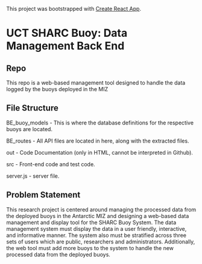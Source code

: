 This project was bootstrapped with [Create React App](https://github.com/facebook/create-react-app).

# UCT SHARC Buoy: Data Management Back End

## Repo

This repo is a web-based management tool designed to handle the data logged by the buoys deployed in the MIZ

## File Structure

BE_buoy_models - This is where the database definitions for the respective buoys are located.

BE_routes - All API files are located in here, along with the extracted files.

out - Code Documentation (only in HTML, cannot be interpreted in Github).

src - Front-end code and test code.

server.js - server file.

## Problem Statement

This research project is centered around managing the processed data from the deployed buoys in the Antarctic MIZ and designing a web-based data management and display tool for the SHARC Buoy System. The data management system must display the data in a user friendly, interactive, and informative manner. The system also must be stratified across three sets of users which are public, researchers and administrators. Additionally, the web tool must add more buoys to the system to handle the new processed data from the deployed buoys.

